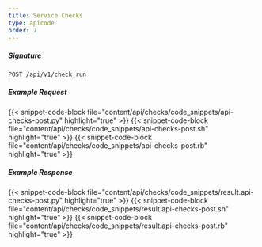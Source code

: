 ```yaml
---
title: Service Checks
type: apicode
order: 7
---
```

##### Signature
`POST /api/v1/check_run`
##### Example Request
{{< snippet-code-block file="content/api/checks/code_snippets/api-checks-post.py" highlight="true" >}}
{{< snippet-code-block file="content/api/checks/code_snippets/api-checks-post.sh" highlight="true" >}}
{{< snippet-code-block file="content/api/checks/code_snippets/api-checks-post.rb" highlight="true" >}}
##### Example Response
{{< snippet-code-block file="content/api/checks/code_snippets/result.api-checks-post.py" highlight="true" >}}
{{< snippet-code-block file="content/api/checks/code_snippets/result.api-checks-post.sh" highlight="true" >}}
{{< snippet-code-block file="content/api/checks/code_snippets/result.api-checks-post.rb" highlight="true" >}}